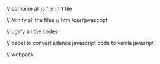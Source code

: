 // combine all js file in 1 file

// Minify all the files
// html/css/javascript

// uglify all the codes

// babel to convert adance javascript code to vanila javasript

// webpack